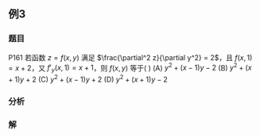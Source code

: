 ## 例3
### 题目
P161 若函数 $z = f(x, y)$ 满足 $\frac{\partial^2 z}{\partial y^2} = 2$，且 $f(x, 1) = x + 2$，又 $f'_y(x, 1) = x + 1$，则 $f(x, y)$ 等于( )
(A) $y^2 + (x - 1)y - 2$
(B) $y^2 + (x + 1)y + 2$
(C) $y^2 + (x - 1)y + 2$
(D) $y^2 + (x + 1)y - 2$
### 分析

### 解